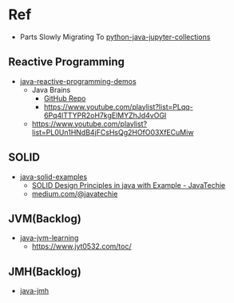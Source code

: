 # Ref
- Parts Slowly Migrating To [python-java-jupyter-collections](https://github.com/TLexYuW/python-java-jupyter-collections)

## Reactive Programming
- [java-reactive-programming-demos](java-reactive-programming-demos)
  - Java Brains
    - [GitHub Repo](https://github.com/koushikkothagal/reactive-java-workshop)
    - https://www.youtube.com/playlist?list=PLqq-6Pq4lTTYPR2oH7kgElMYZhJd4vOGI
  - https://www.youtube.com/playlist?list=PL0Un1HNdB4jFCsHsQg2HOfO03XfECuMiw

## SOLID
- [java-solid-examples](java-solid-examples)
  - [SOLID Design Principles in java with Example - JavaTechie](https://youtu.be/BM_lSZPMClo)
  - [medium.com/@javatechie](https://medium.com/@javatechie/solid-design-principle-java-ae96a48db97)

## JVM(Backlog)
- [java-jvm-learning](java-jvm-learning)
  - https://www.jyt0532.com/toc/

## JMH(Backlog)
- [java-jmh](java-jmh)

